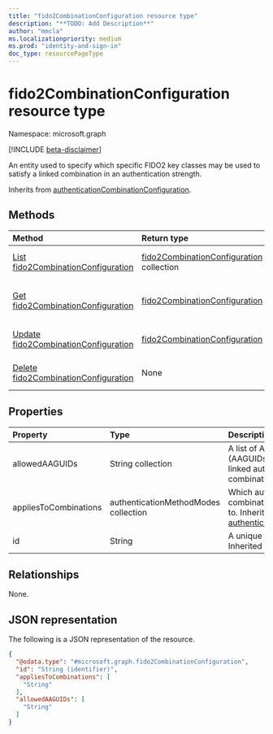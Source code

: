 ```yaml
---
title: "fido2CombinationConfiguration resource type"
description: "**TODO: Add Description**"
author: "mmcla"
ms.localizationpriority: medium
ms.prod: "identity-and-sign-in"
doc_type: resourcePageType
---
```


# fido2CombinationConfiguration resource type

Namespace: microsoft.graph

[!INCLUDE [beta-disclaimer](../../includes/beta-disclaimer.md)]

An entity used to specify which specific FIDO2 key classes may be used to satisfy a linked combination in an authentication strength.

Inherits from [authenticationCombinationConfiguration](../resources/authenticationcombinationconfiguration.md).

## Methods
|Method|Return type|Description|
|:---|:---|:---|
|[List fido2CombinationConfiguration](../api/fido2combinationconfiguration-list.md)|[fido2CombinationConfiguration](../resources/fido2combinationconfiguration.md) collection|Get a list of the [fido2CombinationConfiguration](../resources/fido2combinationconfiguration.md) objects and their properties.|
|[Get fido2CombinationConfiguration](../api/fido2combinationconfiguration-get.md)|[fido2CombinationConfiguration](../resources/fido2combinationconfiguration.md)|Read the properties and relationships of a [fido2CombinationConfiguration](../resources/fido2combinationconfiguration.md) object.|
|[Update fido2CombinationConfiguration](../api/fido2combinationconfiguration-update.md)|[fido2CombinationConfiguration](../resources/fido2combinationconfiguration.md)|Update the properties of a [fido2CombinationConfiguration](../resources/fido2combinationconfiguration.md) object.|
|[Delete fido2CombinationConfiguration](../api/fido2combinationconfiguration-delete.md)|None|Deletes a [fido2CombinationConfiguration](../resources/fido2combinationconfiguration.md) object.|

## Properties
|Property|Type|Description|
|:---|:---|:---|
|allowedAAGUIDs|String collection|A list of Authenticator Attestation GUIDs (AAGUIDs) that are allowed to be used in linked authentication method combinations.|
|appliesToCombinations|authenticationMethodModes collection|Which authentication method combinations this configuration applies to. Inherited from [authenticationCombinationConfiguration](../resources/authenticationcombinationconfiguration.md).|
|id|String|A unique system-generated GUID. Inherited from [entity](../resources/entity.md).|

## Relationships
None.

## JSON representation
The following is a JSON representation of the resource.
<!-- {
  "blockType": "resource",
  "keyProperty": "id",
  "@odata.type": "microsoft.graph.fido2CombinationConfiguration",
  "baseType": "microsoft.graph.authenticationCombinationConfiguration",
  "openType": false
}
-->
``` json
{
  "@odata.type": "#microsoft.graph.fido2CombinationConfiguration",
  "id": "String (identifier)",
  "appliesToCombinations": [
    "String"
  ],
  "allowedAAGUIDs": [
    "String"
  ]
}
```

